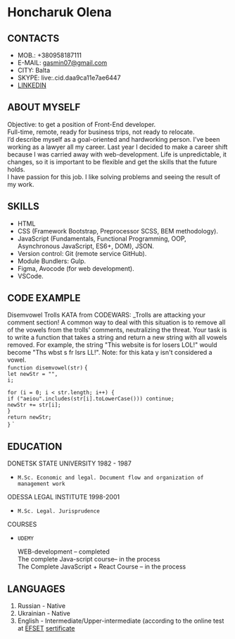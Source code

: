 # Honcharuk Olena

## CONTACTS

- MOB.: +380958187111
- E-MAIL: gasmin07@gmail.com
- CITY: Balta
- SKYPE: live:.cid.daa9ca11e7ae6447
- [LINKEDIN](https://www.linkedin.com/in/olena-honcharuk-04091a14b/)

## ABOUT MYSELF

Objective: to get a position of Front-End developer.  
Full-time, remote, ready for business trips, not ready to relocate.  
I’d describe myself as a goal-oriented and hardworking person. I’ve been working as a lawyer all my career. Last year I decided to make a career shift because I was carried away with web-development. Life is unpredictable, it changes, so it is important to be flexible and get the skills that the future holds.  
I have passion for this job. I like solving problems and seeing the result of my work.

## SKILLS

- HTML
- CSS (Framework Bootstrap, Preprocessor SCSS, BEM methodology).
- JavaScript (Fundamentals, Functional Programming, OOP, Asynchronous JavaScript, ES6+, DOM), JSON.
- Version control: Git (remote service GitHub).
- Module Bundlers: Gulp.
- Figma, Avocode (for web development).
- VSCode.

## CODE EXAMPLE

Disemvowel Trolls KATA from CODEWARS:
\_Trolls are attacking your comment section!
A common way to deal with this situation is to remove all of the vowels from the trolls' comments, neutralizing the threat.
Your task is to write a function that takes a string and return a new string with all vowels removed.
For example, the string "This website is for losers LOL!" would become "Ths wbst s fr lsrs LL!".
Note: for this kata y isn't considered a vowel.  
`function disemvowel(str)` {\
`let newStr = "",`\
`i;`

`for (i = 0; i < str.length; i++) {`\
`if ("aeiou".includes(str[i].toLowerCase())) continue;`\
`newStr += str[i];`\
`}`\
`return newStr;`\
`}` `

## EDUCATION

DONETSK STATE UNIVERSITY 1982 - 1987

-     M.Sc. Economic and legal. Document flow and organization of management work

ODESSA LEGAL INSTITUTE 1998-2001

-     M.Sc. Legal. Jurisprudence

COURSES

-     UDEMY

  WEB-development – completed  
  The complete Java-script course– in the process  
  The Complete JavaScript + React Course – in the process

## LANGUAGES

1. Russian - Native
2. Ukrainian - Native
3. English - Intermediate/Upper-intermediate (according to the online test at [EFSET](https://www.efset.org/)
   [sertificate](https://www.efset.org/cert/nfryyx)

